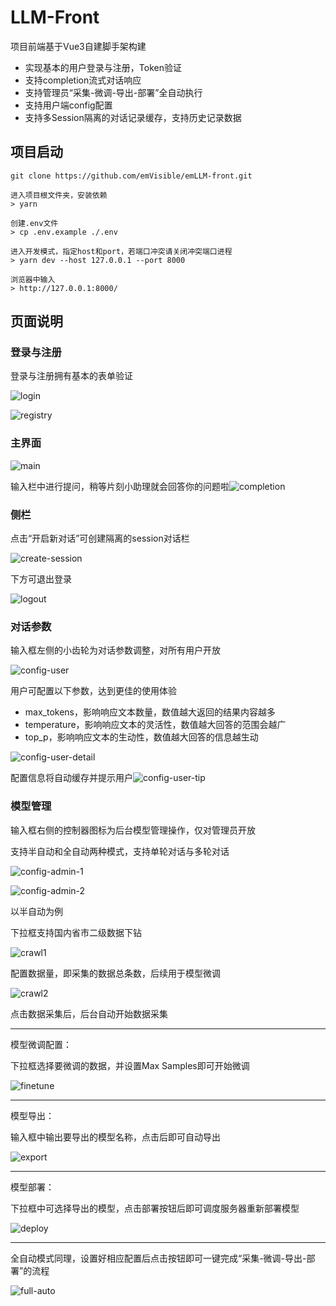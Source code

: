 # LLM-Front

项目前端基于Vue3自建脚手架构建

- 实现基本的用户登录与注册，Token验证
- 支持completion流式对话响应
- 支持管理员“采集-微调-导出-部署”全自动执行
- 支持用户端config配置
- 支持多Session隔离的对话记录缓存，支持历史记录数据



## 项目启动

```
git clone https://github.com/emVisible/emLLM-front.git
```

```
进入项目根文件夹，安装依赖
> yarn
```

```
创建.env文件
> cp .env.example ./.env
```

```
进入开发模式，指定host和port，若端口冲突请关闭冲突端口进程
> yarn dev --host 127.0.0.1 --port 8000
```

```
浏览器中输入
> http://127.0.0.1:8000/
```



## 页面说明

### 登录与注册

登录与注册拥有基本的表单验证

![login](./_gallery/login.png)

![registry](./_gallery/registry.png)

### 主界面

![main](./_gallery/image-20240411124351410.png)

输入栏中进行提问，稍等片刻小助理就会回答你的问题啦![completion](./_gallery/image-20240411124857213.png)

### 侧栏

点击“开启新对话”可创建隔离的session对话栏

![create-session](D:/code/project/_project/llm-front/_gallery/image-20240411132112393.png)

下方可退出登录

![logout](./_gallery/image-20240411124607805.png)

### 对话参数

输入框左侧的小齿轮为对话参数调整，对所有用户开放

![config-user](./_gallery/image-20240411125041770.png)

用户可配置以下参数，达到更佳的使用体验

- max_tokens，影响响应文本数量，数值越大返回的结果内容越多
- temperature，影响响应文本的灵活性，数值越大回答的范围会越广
- top_p，影响响应文本的生动性，数值越大回答的信息越生动

![config-user-detail](./_gallery/image-20240411130310383.png)

配置信息将自动缓存并提示用户![config-user-tip](./_gallery/image-20240411130825159.png)

### 模型管理

输入框右侧的控制器图标为后台模型管理操作，仅对管理员开放

支持半自动和全自动两种模式，支持单轮对话与多轮对话

![config-admin-1](./_gallery/image-20240411125325480.png)

![config-admin-2](./_gallery/image-20240411125230508.png)

以半自动为例

下拉框支持国内省市二级数据下钻

![crawl1](./_gallery/image-20240411131102679.png)

配置数据量，即采集的数据总条数，后续用于模型微调

![crawl2](./_gallery/image-20240411131107666.png)

点击数据采集后，后台自动开始数据采集

---

模型微调配置：

下拉框选择要微调的数据，并设置Max Samples即可开始微调

![finetune](./_gallery/image-20240411131526608.png)

---

模型导出：

输入框中输出要导出的模型名称，点击后即可自动导出

![export](./_gallery/image-20240411131636722.png)

---

模型部署：

下拉框中可选择导出的模型，点击部署按钮后即可调度服务器重新部署模型

![deploy](./_gallery/image-20240411131752509.png)

---

全自动模式同理，设置好相应配置后点击按钮即可一键完成“采集-微调-导出-部署”的流程

![full-auto](./_gallery/image-20240411132000797.png)

